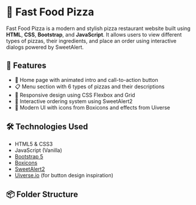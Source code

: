 # 🍕 Fast Food Pizza

Fast Food Pizza is a modern and stylish pizza restaurant website built using **HTML**, **CSS**, **Bootstrap**, and **JavaScript**. It allows users to view different types of pizzas, their ingredients, and place an order using interactive dialogs powered by SweetAlert.

## 🧾 Features

- 🍕 Home page with animated intro and call-to-action button
- 📋 Menu section with 6 types of pizzas and their descriptions
- 🎨 Responsive design using CSS Flexbox and Grid
- 🔔 Interactive ordering system using SweetAlert2
- 🎉 Modern UI with icons from Boxicons and effects from Uiverse

## 🛠️ Technologies Used

- HTML5 & CSS3
- JavaScript (Vanilla)
- [Bootstrap 5](https://getbootstrap.com/)
- [Boxicons](https://boxicons.com/)
- [SweetAlert2](https://sweetalert2.github.io/)
- [Uiverse.io](https://uiverse.io/) (for button design inspiration)

## 📦 Folder Structure

